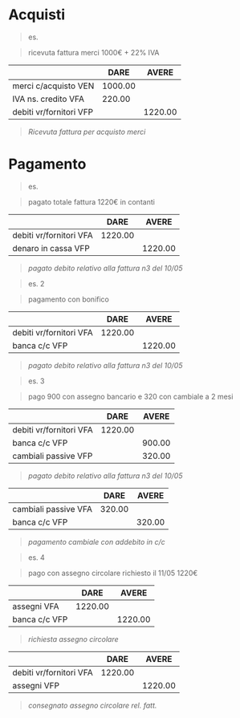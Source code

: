 # Acquisti

> es.

> ricevuta fattura merci 1000€ + 22% IVA

|                         | DARE    | AVERE   |
| ----------------------- | ------- | ------- |
| merci c/acquisto VEN    | 1000.00 |         |
| IVA ns. credito VFA     | 220.00  |         |
| debiti vr/fornitori VFP |         | 1220.00 |

> *Ricevuta fattura per acquisto merci*

# Pagamento

> es.

> pagato totale fattura 1220€ in contanti

|                         | DARE    | AVERE   |
| ----------------------- | ------- | ------- |
| debiti vr/fornitori VFA | 1220.00 |         |
| denaro in cassa VFP     |         | 1220.00 |

> *pagato debito relativo alla fattura n3 del 10/05*

> es. 2

> pagamento con bonifico

|                         | DARE    | AVERE   |
| ----------------------- | ------- | ------- |
| debiti vr/fornitori VFA | 1220.00 |         |
| banca c/c VFP           |         | 1220.00 |

> *pagato debito relativo alla fattura n3 del 10/05*

> es. 3

> pago 900 con assegno bancario e 320 con cambiale a 2 mesi

|                         | DARE    | AVERE  |
| ----------------------- | ------- | ------ |
| debiti vr/fornitori VFA | 1220.00 |        |
| banca c/c VFP           |         | 900.00 |
| cambiali passive VFP    |         | 320.00 |

> *pagato debito relativo alla fattura n3 del 10/05*

|                      | DARE   | AVERE  |
| -------------------- | ------ | ------ |
| cambiali passive VFA | 320.00 |        |
| banca c/c VFP        |        | 320.00 |

> *pagamento cambiale con addebito in c/c*

> es. 4

> pago con assegno circolare richiesto il 11/05 1220€

|               | DARE    | AVERE   |
| ------------- | ------- | ------- |
| assegni VFA   | 1220.00 |         |
| banca c/c VFP |         | 1220.00 |

> *richiesta assegno circolare*

|                         | DARE    | AVERE   |
| ----------------------- | ------- | ------- |
| debiti vr/fornitori VFA | 1220.00 |         |
| assegni VFP             |         | 1220.00 |

> *consegnato assegno circolare rel. fatt.*

